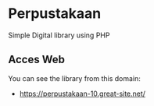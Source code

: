 # Perpustakaan

Simple Digital library using PHP

## Acces Web
You can see the library from this domain:
- https://perpustakaan-10.great-site.net/
